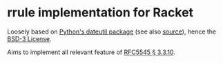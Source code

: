 # rrule implementation for Racket

Loosely based on [Python's dateutil
package](https://dateutil.readthedocs.io/en/stable/rrule.html) (see also
[source](https://github.com/dateutil/dateutil/)), hence the [BSD-3
License](LICENSE).

Aims to implement all relevant feature of [RFC5545 §
3.3.10](https://datatracker.ietf.org/doc/html/rfc5545#section-3.3.10).
